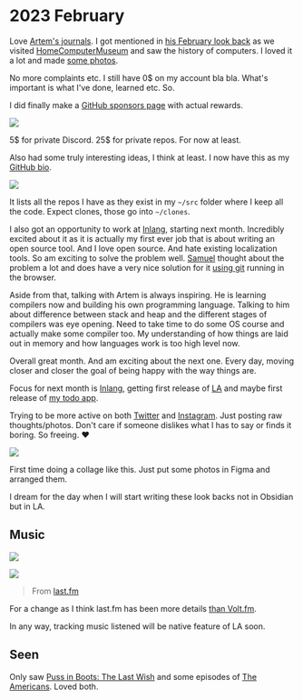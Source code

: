 # 2023 February

Love [Artem's journals](https://agentcooper.io/). I got mentioned in [his February look back](https://agentcooper.io/posts/february-2023/) as we visited [HomeComputerMuseum](https://www.homecomputermuseum.nl/#intro) and saw the history of computers. I loved it a lot and made [some photos](https://twitter.com/nikitavoloboev/status/1629949668296646658).

No more complaints etc. I still have 0$ on my account bla bla. What's important is what I've done, learned etc. So.

I did finally make a [GitHub sponsors page](https://github.com/sponsors/nikitavoloboev) with actual rewards.

![](https://images.nikiv.dev/github-sponsors-23.png)

5$ for private Discord. 25$ for private repos. For now at least.

Also had some truly interesting ideas, I think at least. I now have this as my [GitHub bio](https://github.com/nikitavoloboev).

![](https://images.nikiv.dev/github-bio-23.png)

It lists all the repos I have as they exist in my `~/src` folder where I keep all the code. Expect clones, those go into `~/clones`.

I also got an opportunity to work at [Inlang](https://inlang.com/), starting next month. Incredibly excited about it as it is actually my first ever job that is about writing an open source tool. And I love open source. And hate existing localization tools. So am exciting to solve the problem well. [Samuel](https://github.com/samuelstroschein) thought about the problem a lot and does have a very nice solution for it [using git](https://inlang.com/blog/notes-on-git-based-architecture) running in the browser.

Aside from that, talking with Artem is always inspiring. He is learning compilers now and building his own programming language. Talking to him about difference between stack and heap and the different stages of compilers was eye opening. Need to take time to do some OS course and actually make some compiler too. My understanding of how things are laid out in memory and how languages work is too high level now.

Overall great month. And am exciting about the next one. Every day, moving closer and closer the goal of being happy with the way things are.

Focus for next month is [Inlang](https://inlang.com/), getting first release of [LA](https://github.com/learn-anything/learn-anything/) and maybe first release of [my todo app](https://github.com/nikitavoloboev/zen).

Trying to be more active on both [Twitter](https://twitter.com/nikitavoloboev) and [Instagram](https://www.instagram.com/nikitavoloboev/). Just posting raw thoughts/photos. Don't care if someone dislikes what I has to say or finds it boring. So freeing. ♥️

![](https://images.nikiv.dev/february-photos-23.png)

First time doing a collage like this. Just put some photos in Figma and arranged them.

I dream for the day when I will start writing these look backs not in Obsidian but in LA. 

## Music

![](https://images.nikiv.dev/february-artists-albums-23.png)

![](https://images.nikiv.dev/february-songs-23.png)

> From [last.fm](https://www.last.fm/user/playfullyExist)

For a change as I think last.fm has been more details [than Volt.fm](https://volt.fm/nikitavoloboev).

In any way, tracking music listened will be native feature of LA soon. 

## Seen

Only saw [‎Puss in Boots: The Last Wish](https://letterboxd.com/film/puss-in-boots-the-last-wish/) and some episodes of [The Americans](https://trakt.tv/shows/the-americans-2013). Loved both.
